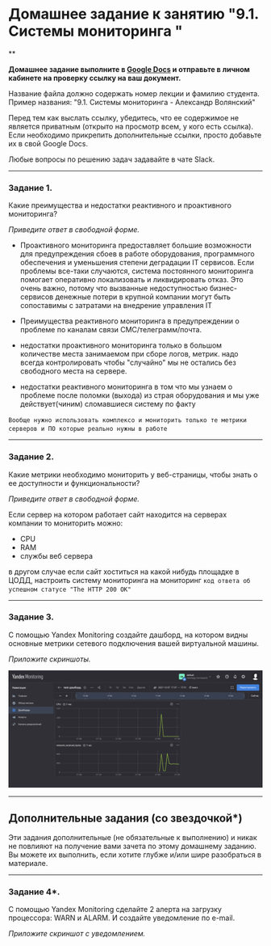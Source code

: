 
# Домашнее задание к занятию "9.1. Системы мониторинга "

**

**Домашнее задание выполните в [Google Docs](https://docs.google.com/) и отправьте в личном кабинете на проверку ссылку на ваш документ.** 

Название файла должно содержать номер лекции и фамилию студента. Пример названия: "9.1. Системы мониторинга - Александр Волянский"

Перед тем как выслать ссылку, убедитесь, что ее содержимое не является приватным (открыто на просмотр всем, у кого есть ссылка). Если необходимо прикрепить дополнительные ссылки, просто добавьте их в свой Google Docs.

Любые вопросы по решению задач задавайте в чате Slack.

 ---
 
### Задание 1. 

Какие преимущества и недостатки реактивного и проактивного мониторинга?

*Приведите ответ в свободной форме.*

- Проактивного мониторинга предоставляет большие возможности для предупреждения сбоев в работе оборудования, программного обеспечения и уменьшения степени деградации IT сервисов. Если проблемы все-таки случаются, система постоянного мониторинга помогает оперативно локализовать и ликвидировать отказ. Это очень важно, потому что вызванные недоступностью бизнес-сервисов денежные потери в крупной компании могут быть сопоставимы с затратами на внедрение управления IT

- Преимущества реактивного мониторинга в предупреждении о проблеме по каналам связи СМС/телеграмм/почта.

- недостатки проактивного мониторинга только в большом количестве места занимаемом при сборе  логов, метрик. надо всегда контролировать чтобы "случайно" мы не остались без свободного места на сервере.

- недостатки реактивного мониторинга в том что мы узнаем о проблеме после поломки (выхода) из страя оборудования и мы уже действует(чиним) сломавшиеся систему по факту

`Вообще нужно использовать комплексо и мониторить только те метрики серверов и ПО которые реально нужны в работе`

---

### Задание 2.

Какие метрики необходимо мониторить у веб-страницы, чтобы знать о ее доступности и функциональности?

*Приведите ответ в свободной форме.*

Если сервер на котором работает сайт находится на серверах компании то мониторить можно:

* CPU
* RAM
* службы веб сервера

в другом случае если сайт хоститься на какой нибудь площадке в ЦОДД, настроить систему мониторинга на мониторинг `код ответа об успешном статусе "The HTTP 200 OK"`

---

### Задание 3.

С помощью Yandex Monitoring создайте дашборд, на котором видны основные метрики сетевого подключения вашей виртуальной машины.

*Приложите скриншоты.*

![alt tag](https://github.com/avo1yanskiy/slin-homeworks/blob/main/srlb-homework/image/9.01.png) 


---

## Дополнительные задания (со звездочкой*)
Эти задания дополнительные (не обязательные к выполнению) и никак не повлияют на получение вами зачета по этому домашнему заданию. Вы можете их выполнить, если хотите глубже и/или шире разобраться в материале.

---

### Задание 4*.

С помощью Yandex Monitoring сделайте 2 алерта на загрузку процессора: WARN и ALARM. И создайте уведомление по e-mail.

*Приложите скриншот с уведомлением.*

